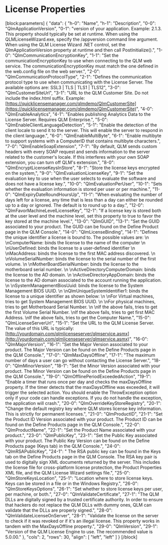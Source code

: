 # License Properties

\[block:parameters] { "data": { "h-0": "Name", "h-1": "Description", "0-0": "QlmApplicationVersion", "0-1": "version of your application. Example: 2.1.3. This property should typically be set at runtime. When using the QLMLicenseWizard.exe, specify the /appversion command line argument. When using the QLM License Wizard .NET control, set the QlmApplicationVersion property at runtime and then call PostInitialize().", "1-0": "QlmCommunicationEncryptionKey", "1-1": "Set the communicationEncryptionKey to use when connecting to the QLM web service. The communicationEncryptionKey must match the one defined in the web.config file on the web server.", "2-0": "QlmCommunicationProtocolType", "2-1": "Defines the communication protocol type to use when communicating with the License Server. The available options are: SSL3 | TLS | TLS1 | TLS12", "3-0": "QlmCustomerSiteUrl", "3-1": "URL to the QLM Customer Site. Do not include the index.html suffix. Example: [https://quicklicensemanager.com/qlmdemo/QlmCustomerSite](https://quicklicensemanager.com/qlmdemo/QlmCustomerSite)", "4-0": "QlmEnableAnalytics", "4-1": "Enables publishing Analytics Data to the License Server. Requires QLM Enterprise.", "5-0": "QlmEnableClientLanguageDetection", "5-1": "Enable the detection of the client locale to send it to the server. This will enable the server to respond in the client language.", "6-0": "QlmEnableMultiByte", "6-1": "Enable multibyte to support systems with a ComputerID that contains multibyte characters.", "7-0": "QlmEnableSoapExtension", "7-1": "By default, QLM sends custom headers with every SOAP request and sends information to the server related to the customer's locale. If this interferes with your own SOAP extension, you can turn off QLM's extension.", "8-0": "QlmEncryptLicenseKeysInStore", "8-1": "Store the license keys encrypted on the system,", "9-0": "QlmEvaluationLicenseKey", "9-1": "Set the evaluation key to use when the user selects to evaluate the software and does not have a license key.", "10-0": "QlmEvaluationPerUser", "10-1": "Sets whether the evaluation information is stored per user or per machine.", "11-0": "QlmExpiryDateRoundHoursUp", "11-1": "When evaluating the number of days left for a license, any time that is less than a day can either be rounded up to a day or ignored. The default is to round up to a day.", "12-0": "QlmFavorMachineLevelLicenseKey", "12-1": "If a license key is stored both at the user level and the machine level, set this property to true to favor the key stored at the machine level.", "13-0": "QlmGUID", "13-1": "Set the GUID associated to your product. The GUID can be found on the Define Product page in the QLM Console.", "14-0": "QlmLicenseBinding", "14-1": "Defines the unique identifier a license is bound to. The possible values are: \n \nComputerName: binds the license to the name of the computer \n \nUserDefined: binds the license to a user-defined identifier \n \nMacAddress: binds the license to the first MAC address discovered. \n \nVolumeSerialNumber: binds the license to the serial number of the first volume. \n \nMotherBoardSerialNumber: binds the license to the motherboard serial number. \n \nActiveDirectoryComputerDomain: binds the license to the AD domain. \n \nActiveDirectoryAppDomain: binds the license to the AD domain associated to the account running the application. \n \nSystemManagementBiosUuid: binds the license to the System Management BIOS UUID. \n \nQlmUniqueSystemIdentifier1: binds the license to a unique identifier as shown below: \n \nFor Virtual machines, tries to get System Management BIOS UUID. \n \nFor physical machines, tries to get Motherboard Serial Number. \n \nIf the above fails, tries to get the first Volume Serial Number. \nIf the above fails, tries to get first MAC Address. \nIf the above fails, tries to get the Computer Name.", "15-0": "QlmLicenseServerUrl", "15-1": "Set the URL to the QLM License Server. The value of this URL is typically: [http://yourdomain.com/qlmlicenseserver/qlmservice.asmx](http://yourdomain.com/qlmlicenseserver/qlmservice.asmx)", "16-0": "QlmMajorVersion", "16-1": "Set the Major Version associated to your product. The Major Version can be found on the Define Products page in the QLM Console.", "17-0": "QlmMaxDaysOffline", "17-1": "The maximum number of days a user can go without contacting the License Server.", "18-0": "QlmMinorVersion", "18-1": "Set the Minor Version associated with your product. The Minor Version can be found on the Define Products page in the QLM Console.", "19-0": "QlmOfflinePeriodExceededAction", "19-1": "Enable a timer that runs once per day and checks the maxDaysOffline property. If the timer detects that the maxDaysOffline was exceeded, it will trigger the selected action. You should enable the ThrowException option only if your code can handle exceptions. If you do not handle the exception, the application will crash.", "20-0": "QlmOverrideKeyStoreRegistry", "20-1": "Change the default registry key where QLM stores license key information. This is strictly for permanent licenses.", "21-0": "QlmProductID", "21-1": "Set the Product ID Version associated with your product. The Product ID can be found on the Define Products page in the QLM Console.", "22-0": "QlmProductName", "22-1": "Set the Product Name associated with your product.", "23-0": "QlmPublicKey", "23-1": "Set the Public Key associated with your product. The Public Key Version can be found on the Define Products page (Keys tab) in the QLM Console.", "24-0": "QlmRSAPublicKey", "24-1": " The RSA public key can be found in the Keys tab on the Define Products page in the QLM Console. The RSA key pair is used to digitally sign XML documents returned by the server. This includes the license file for cross-platform license protection, the Product Properties XML file, and the QLM License Wizard settings file.", "25-0": "QlmStoreKeysLocation", "25-1": "Location where to store license keys. Keys can be stored in a file or in the Windows Registry.", "26-0": "QlmStoreKeysOptions", "26-1": "Set whether to store license keys per user, per machine, or both.", "27-0": "QlmValidateCertificate", "27-1": "The QLM DLLs are digitally signed by a trusted certificate authority. In order to ensure that hackers do not replace the QLM DLLs with dummy ones, QLM can validate that the DLLs are properly signed.", "28-0": "QlmValidateLicenseOnServer", "28-1": "Validate the license on the server to check if it was revoked or if it's an illegal license. This property works in tandem with the MaxDaysOffline property.", "29-0": "QlmVersion", "29-1": "Version of the QLM License Engine to use. The recommended value is 5.0.00." }, "cols": 2, "rows": 30, "align": \[ "left", "left" ] } \[/block]
